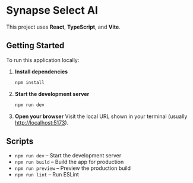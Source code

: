 # Synapse Select AI

This project uses **React**, **TypeScript**, and **Vite**.

## Getting Started

To run this application locally:

1. **Install dependencies**
   ```sh
   npm install
   ```

2. **Start the development server**
   ```sh
   npm run dev
   ```

3. **Open your browser**
   Visit the local URL shown in your terminal (usually [http://localhost:5173](http://localhost:5173)).

## Scripts

- `npm run dev` – Start the development server
- `npm run build` – Build the app for production
- `npm run preview` – Preview the production build
- `npm run lint` – Run ESLint

